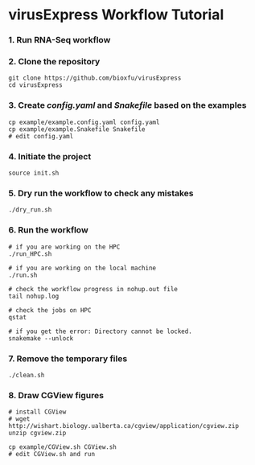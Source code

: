 # virusExpress Workflow Tutorial

### 1. Run RNA-Seq workflow

### 2. Clone the repository
```
git clone https://github.com/bioxfu/virusExpress
cd virusExpress
```

### 3. Create *config.yaml* and *Snakefile* based on the examples
```
cp example/example.config.yaml config.yaml
cp example/example.Snakefile Snakefile
# edit config.yaml
```

### 4. Initiate the project
```
source init.sh
```

### 5. Dry run the workflow to check any mistakes
```
./dry_run.sh
```

### 6. Run the workflow
```
# if you are working on the HPC
./run_HPC.sh

# if you are working on the local machine
./run.sh

# check the workflow progress in nohup.out file
tail nohup.log 

# check the jobs on HPC
qstat

# if you get the error: Directory cannot be locked.
snakemake --unlock 
```

### 7. Remove the temporary files
```
./clean.sh
```

### 8. Draw CGView figures
```
# install CGView
# wget http://wishart.biology.ualberta.ca/cgview/application/cgview.zip
unzip cgview.zip

cp example/CGView.sh CGView.sh
# edit CGView.sh and run
```